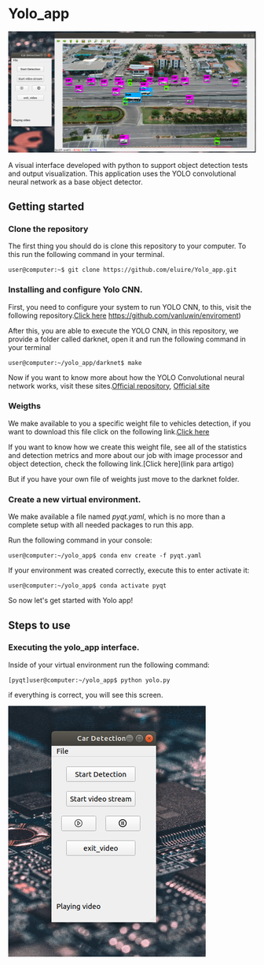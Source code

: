 # Yolo_app

![img](./icons/demonstration_img.png)

A visual interface developed with python to support object detection tests and output visualization. This application uses the YOLO convolutional neural network as a base object detector.

## Getting started

### Clone the repository

The first thing you should do is clone this repository to your computer. To this run the following command in your terminal.

```console
user@computer:~$ git clone https://github.com/eluire/Yolo_app.git
```

### Installing and configure Yolo CNN.

First, you need to configure your system to run YOLO CNN, to this, visit
the following repository.[Click here](https://github.com/vanluwin/enviroment)
https://github.com/vanluwin/enviroment)

After this, you are able to execute the YOLO CNN, in this repository, we provide a folder called darknet, open it and run the following command in your terminal

```console
user@computer:~/yolo_app/darknet$ make
```
Now if you want to know more about how the YOLO Convolutional neural network works, visit these sites.[Official repository](https://pjreddie.com/darknet/yolo/), [Official site](https://github.com/AlexeyAB/darknet#how-to-train-to-detect-your-custom-objects)

### Weigths

We make available to you a specific weight file to vehicles detection, if you want to download this file click on the following link.[Click here](link_pro_download)

If you want to know how we create this weight file, see all of the statistics and detection metrics and more about our job with image processor and object detection, check the following link.[Click here](link para artigo)

But if you have your own file of weights just move to the darknet folder.

### Create a new virtual environment.

We make available a file named *pyqt.yaml*, which is no more than a complete setup with all needed packages to run this app.

Run the following command in your console:

```console
user@computer:~/yolo_app$ conda env create -f pyqt.yaml
```

If your environment was created correctly, execute this to enter activate it:

```console
user@computer:~/yolo_app$ conda activate pyqt
```

So now let's get started with Yolo app!

## Steps to use

### Executing the yolo_app interface.

Inside of your virtual environment run the following command:

```console
[pyqt]user@computer:~/yolo_app$ python yolo.py
```
if everything is correct, you will see this screen.

![img](./icons/screen.png)
